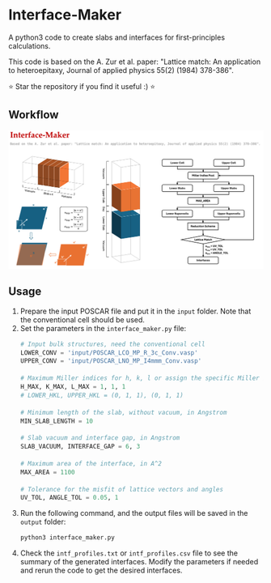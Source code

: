 # Interface-Maker
A python3 code to create slabs and interfaces for first-principles calculations. 

This code is based on the A. Zur et al. paper: "Lattice match: An application to heteroepitaxy, Journal of applied physics 55(2) (1984) 378-386".


⭐️ Star the repository if you find it useful :) ⭐️

## Workflow
![Workflow](res/image.png)

## Usage
1. Prepare the input POSCAR file and put it in the `input` folder. Note that the conventional cell should be used.
2. Set the parameters in the `interface_maker.py` file:
    ```python
    # Input bulk structures, need the conventional cell
    LOWER_CONV = 'input/POSCAR_LCO_MP_R_3c_Conv.vasp'
    UPPER_CONV = 'input/POSCAR_LNO_MP_I4mmm_Conv.vasp'

    # Maximum Miller indices for h, k, l or assign the specific Miller indices for lower and upper slabs
    H_MAX, K_MAX, L_MAX = 1, 1, 1
    # LOWER_HKL, UPPER_HKL = (0, 1, 1), (0, 1, 1)

    # Minimum length of the slab, without vacuum, in Angstrom
    MIN_SLAB_LENGTH = 10

    # Slab vacuum and interface gap, in Angstrom
    SLAB_VACUUM, INTERFACE_GAP = 6, 3

    # Maximum area of the interface, in A^2
    MAX_AREA = 1100

    # Tolerance for the misfit of lattice vectors and angles
    UV_TOL, ANGLE_TOL = 0.05, 1
    ```
3. Run the following command, and the output files will be saved in the `output` folder:
    ```bash
    python3 interface_maker.py
    ```
4. Check the `intf_profiles.txt` or `intf_profiles.csv` file to see the summary of the generated interfaces. Modify the parameters if needed and rerun the code to get the desired interfaces.